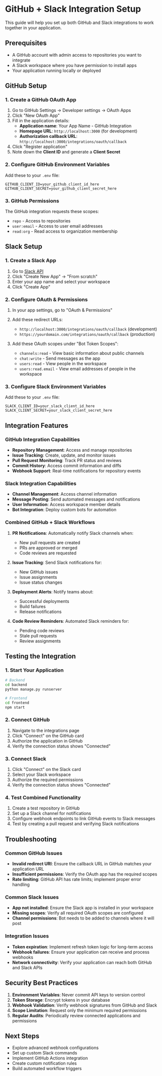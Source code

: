 # GitHub + Slack Integration Setup

This guide will help you set up both GitHub and Slack integrations to work together in your application.

## Prerequisites

- A GitHub account with admin access to repositories you want to integrate
- A Slack workspace where you have permission to install apps
- Your application running locally or deployed

## GitHub Setup

### 1. Create a GitHub OAuth App

1. Go to GitHub Settings → Developer settings → OAuth Apps
2. Click "New OAuth App"
3. Fill in the application details:
   - **Application name**: Your App Name - GitHub Integration
   - **Homepage URL**: `http://localhost:3000` (for development)
   - **Authorization callback URL**: `http://localhost:3000/integrations/oauth/callback`
4. Click "Register application"
5. Note down the **Client ID** and generate a **Client Secret**

### 2. Configure GitHub Environment Variables

Add these to your `.env` file:

```env
GITHUB_CLIENT_ID=your_github_client_id_here
GITHUB_CLIENT_SECRET=your_github_client_secret_here
```

### 3. GitHub Permissions

The GitHub integration requests these scopes:
- `repo` - Access to repositories
- `user:email` - Access to user email addresses
- `read:org` - Read access to organization membership

## Slack Setup

### 1. Create a Slack App

1. Go to [Slack API](https://api.slack.com/apps)
2. Click "Create New App" → "From scratch"
3. Enter your app name and select your workspace
4. Click "Create App"

### 2. Configure OAuth & Permissions

1. In your app settings, go to "OAuth & Permissions"
2. Add these redirect URLs:
   - `http://localhost:3000/integrations/oauth/callback` (development)
   - `https://yourdomain.com/integrations/oauth/callback` (production)

3. Add these OAuth scopes under "Bot Token Scopes":
   - `channels:read` - View basic information about public channels
   - `chat:write` - Send messages as the app
   - `users:read` - View people in the workspace
   - `users:read.email` - View email addresses of people in the workspace

### 3. Configure Slack Environment Variables

Add these to your `.env` file:

```env
SLACK_CLIENT_ID=your_slack_client_id_here
SLACK_CLIENT_SECRET=your_slack_client_secret_here
```

## Integration Features

### GitHub Integration Capabilities

- **Repository Management**: Access and manage repositories
- **Issue Tracking**: Create, update, and monitor issues
- **Pull Request Monitoring**: Track PR status and reviews
- **Commit History**: Access commit information and diffs
- **Webhook Support**: Real-time notifications for repository events

### Slack Integration Capabilities

- **Channel Management**: Access channel information
- **Message Posting**: Send automated messages and notifications
- **User Information**: Access workspace member details
- **Bot Integration**: Deploy custom bots for automation

### Combined GitHub + Slack Workflows

1. **PR Notifications**: Automatically notify Slack channels when:
   - New pull requests are created
   - PRs are approved or merged
   - Code reviews are requested

2. **Issue Tracking**: Send Slack notifications for:
   - New GitHub issues
   - Issue assignments
   - Issue status changes

3. **Deployment Alerts**: Notify teams about:
   - Successful deployments
   - Build failures
   - Release notifications

4. **Code Review Reminders**: Automated Slack reminders for:
   - Pending code reviews
   - Stale pull requests
   - Review assignments

## Testing the Integration

### 1. Start Your Application

```bash
# Backend
cd backend
python manage.py runserver

# Frontend
cd frontend
npm start
```

### 2. Connect GitHub

1. Navigate to the integrations page
2. Click "Connect" on the GitHub card
3. Authorize the application in GitHub
4. Verify the connection status shows "Connected"

### 3. Connect Slack

1. Click "Connect" on the Slack card
2. Select your Slack workspace
3. Authorize the required permissions
4. Verify the connection status shows "Connected"

### 4. Test Combined Functionality

1. Create a test repository in GitHub
2. Set up a Slack channel for notifications
3. Configure webhook endpoints to link GitHub events to Slack messages
4. Test by creating a pull request and verifying Slack notifications

## Troubleshooting

### Common GitHub Issues

- **Invalid redirect URI**: Ensure the callback URL in GitHub matches your application URL
- **Insufficient permissions**: Verify the OAuth app has the required scopes
- **Rate limiting**: GitHub API has rate limits; implement proper error handling

### Common Slack Issues

- **App not installed**: Ensure the Slack app is installed in your workspace
- **Missing scopes**: Verify all required OAuth scopes are configured
- **Channel permissions**: Bot needs to be added to channels where it will post

### Integration Issues

- **Token expiration**: Implement refresh token logic for long-term access
- **Webhook failures**: Ensure your application can receive and process webhooks
- **Network connectivity**: Verify your application can reach both GitHub and Slack APIs

## Security Best Practices

1. **Environment Variables**: Never commit API keys to version control
2. **Token Storage**: Encrypt tokens in your database
3. **Webhook Validation**: Verify webhook signatures from GitHub and Slack
4. **Scope Limitation**: Request only the minimum required permissions
5. **Regular Audits**: Periodically review connected applications and permissions

## Next Steps

- Explore advanced webhook configurations
- Set up custom Slack commands
- Implement GitHub Actions integration
- Create custom notification rules
- Build automated workflow triggers